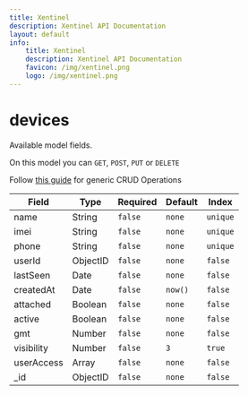 ```yaml
---
title: Xentinel
description: Xentinel API Documentation
layout: default
info:
    title: Xentinel
    description: Xentinel API Documentation
    favicon: /img/xentinel.png
    logo: /img/xentinel.png
---
```

# devices

Available model fields.

On this model you can `GET`, `POST`, `PUT` or `DELETE`

Follow [this guide](/xentinel/crud) for generic CRUD Operations

|Field|Type|Required|Default|Index|
|---|---|---|---|---|
|name|String|`false`|`none`|`unique`|
|imei|String|`false`|`none`|`unique`|
|phone|String|`false`|`none`|`unique`|
|userId|ObjectID|`false`|`none`|`false`|
|lastSeen|Date|`false`|`none`|`false`|
|createdAt|Date|`false`|`now() `|`false`|
|attached|Boolean|`false`|`none`|`false`|
|active|Boolean|`false`|`none`|`false`|
|gmt|Number|`false`|`none`|`false`|
|visibility|Number|`false`|`3`|`true`|
|userAccess|Array|`false`|`none`|`false`|
|_id|ObjectID|`false`|`none`|`false`|
